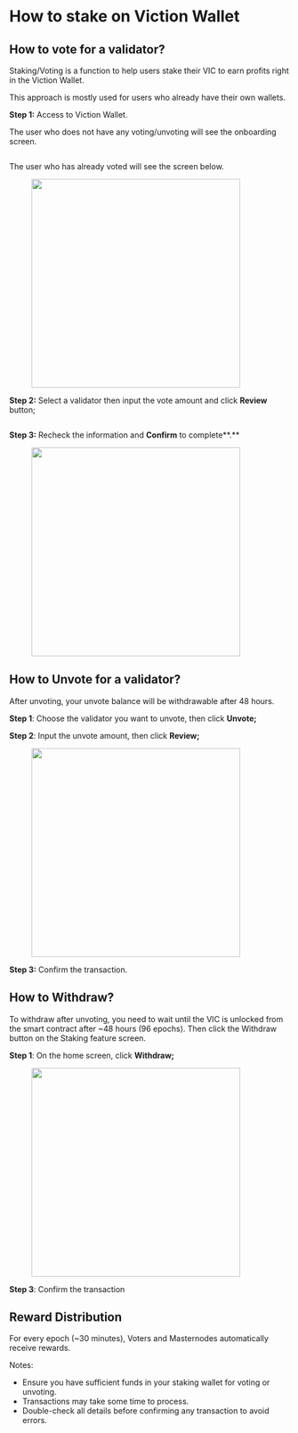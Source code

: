 # How to stake on Viction Wallet

## How to vote for a validator?

Staking/Voting is a function to help users stake their VIC to earn profits right in the Viction Wallet.

This approach is mostly used for users who already have their own wallets.

**Step 1:** Access to Viction Wallet.

The user who does not have any voting/unvoting will see the onboarding screen.

<figure><img src="https://lh7-us.googleusercontent.com/j0OMrAckKwuUj1ufmtr3PkSFDElbF-Pi8imgAYrvjEBMGfluXQ2rwBxL1NhEZ8uwqbM_kW38X_RIpgTuKAXKx3sCRJsVaMwOrn2H_OIhAcSzem2cdwah8WeOdB0gd3-ETTgcXKvlb4qXHOQEBxGW568" alt=""><figcaption></figcaption></figure>

The user who has already voted will see the screen below.

<figure><img src="https://lh7-us.googleusercontent.com/_04ARUk7FTkNrOHGeJugbqEoNuawdLR_oTmx6L9pSvtSKJW-HbGYN1nE0lOUni1SXt8i_rPOL5QRapPkkPWpQUiugNRiXxl8QQ-1Yj6X5p2aBkx4YrmjeQgiTqt0YQ4joj0WKnJg-6ae-UcykwtrV0I" alt="" width="375"><figcaption></figcaption></figure>

**Step 2:** Select a validator then input the vote amount and click **Review** button;

<figure><img src="https://lh7-us.googleusercontent.com/EWcKwMoXW1dJCvPaeJdW_ey3m1EGTbQ4Igj_-n7Eo1luc2ujqh_fDQ3TAzWZ5_0k9f6JIvLqwAQwa2AMjgPk66M3cd3ehL9hP_W6huxsA4trV9UwF2B7zQb-sBINaYl04Ivb663EiLCYPDNvtK9_Re8" alt=""><figcaption></figcaption></figure>

**Step 3:** Recheck the information and **Confirm** to complete**.**

<figure><img src="https://lh7-us.googleusercontent.com/eXrJtnCnEwvTSn3u69TyhvbkqNTYpmtQYMyIsWD979hYf1M59IHgrKJTKsN6L1z3AxDTaRCDrCLAt06eN7xfNjsfboROcj_RwwTYrN7C_HiFYOVDLVumWQOr9BFAR4ecVOqfXoxTIPaBn3ez9aS-FqQ" alt="" width="375"><figcaption></figcaption></figure>

## How to Unvote for a validator?

After unvoting, your unvote balance will be withdrawable after 48 hours.

**Step 1**: Choose the validator you want to unvote, then click **Unvote;**

**Step 2**: Input the unvote amount, then click **Review;**

&#x20;

<figure><img src="https://lh7-us.googleusercontent.com/q31MEKluMf_PV35DLh7Ftzv3yUnoYDlghuaq-vfC_DPcjtz4NfczXV4OKWG5BxnbHEtLr3dpsCdUMFWRpBsZM-s4t-AmEvvLUOrolzyvFPqyMUX004kz7EXl4sqK-gZF5ayH5E7lX4ejmYoP4jTWkKM" alt="" width="375"><figcaption></figcaption></figure>

**Step 3:** Confirm the transaction.

## How to Withdraw?

To withdraw after unvoting, you need to wait until the VIC is unlocked from the smart contract after \~48 hours (96 epochs). Then click the Withdraw button on the Staking feature screen.

**Step 1**: On the home screen, click **Withdraw;**

<figure><img src="https://lh7-us.googleusercontent.com/7Xll1YWi-MuijTzEqnYmlaEuj1DL6M9iVTY-DOX9M4JjFPvnZ59hAJGDhcXrzd1CMU9F0bykzyMJuh-tWf-55TGTqryk7nIy7Y-7Nddj7Ux-BWZXI5bo-b6DWbjWlhMoSWe_D3gZlMzCRxSNnPf5pZk" alt="" width="375"><figcaption></figcaption></figure>

**Step 3**: Confirm the transaction

## Reward Distribution

For every epoch (\~30 minutes), Voters and Masternodes automatically receive rewards.

Notes:

* Ensure you have sufficient funds in your staking wallet for voting or unvoting.
* Transactions may take some time to process.
* Double-check all details before confirming any transaction to avoid errors.
